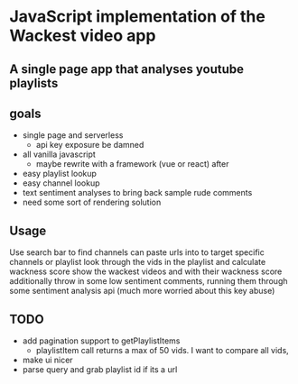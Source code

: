 # JavaScript implementation of the Wackest video app

## A single page app that analyses youtube playlists

## goals

* single page and serverless
    * api key exposure be damned
* all vanilla javascript
    * maybe rewrite with a framework (vue or react) after
* easy playlist lookup
* easy channel lookup
* text sentiment analyses to bring back sample rude comments
* need some sort of rendering solution

## Usage

Use search bar to find channels
can paste urls into to target specific channels or playlist
look through the vids in the playlist and calculate wackness score
show the wackest videos and with their wackness score
additionally throw in some low sentiment comments, running them through some sentiment analysis api (much more worried about this key abuse)


## TODO

* add pagination support to getPlaylistItems
    * playlistItem call returns a max of 50 vids. I want to compare all vids,
* make ui nicer
* parse query and grab playlist id if its a url